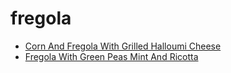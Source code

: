 # fregola

 * [Corn And Fregola With Grilled Halloumi Cheese](index/c/corn-and-fregola-with-grilled-halloumi-cheese-56389730.json)
 * [Fregola With Green Peas Mint And Ricotta](index/f/fregola-with-green-peas-mint-and-ricotta-56389369.json)
